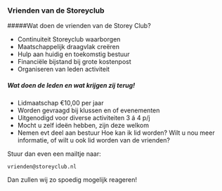 ### Vrienden van de Storeyclub

#####Wat doen de vrienden van de Storey Club?
-  Continuiteit Storeyclub waarborgen
-  Maatschappelijk draagvlak creëren
-  Hulp aan huidig en toekomstig bestuur
-  Financiële bijstand bij grote kostenpost
-  Organiseren van leden activiteit

##### Wat doen de leden en wat krijgen zij terug!
-  Lidmaatschap €10,00 per jaar
-  Worden gevraagd bij klussen en of evenementen
-  Uitgenodigd voor diverse activiteiten 3 á 4 p/j
-  Mocht u zelf ideën hebben, zijn deze welkom
-  Nemen evt deel aan bestuur
Hoe kan ik lid worden?
Wilt u nou meer informatie, of wilt u ook lid worden
van de vrienden? 

Stuur dan even een mailtje naar:

`vrienden@storeyclub.nl`

Dan zullen wij zo spoedig mogelijk reageren!

